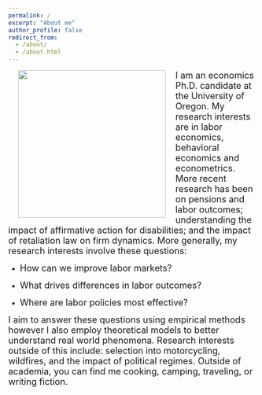 ```yaml
---
permalink: /
excerpt: "About me"
author_profile: false
redirect_from: 
  - /about/
  - /about.html
---
```


<img style="float: left; margin: 0px 20px" src="./images/grad-photo-final.jpg" width="300">

<font size="4"> 
I am an economics Ph.D. candidate at the University of Oregon. My research interests are in labor economics, behavioral economics and econometrics. More recent research has been on pensions and labor outcomes; understanding the impact of affirmative action for disabilities; and the impact of retaliation law on firm dynamics. 
</font> 

<font size="4"> 
More generally, my research interests involve these questions:
</font> 

  - <font size="4"> How can we improve labor markets? </font> 

  - <font size="4"> What drives differences in labor outcomes? </font> 

  - <font size="4"> Where are labor policies most effective? </font> 

<font size="4">
I aim to answer these questions using empirical methods however I also employ theoretical models to better understand real world phenomena.
</font> 

<font size="4">
Research interests outside of this include: selection into motorcycling, wildfires, and the impact of political regimes.
</font> 

<font size="4">
Outside of academia, you can find me cooking, camping, traveling, or writing fiction.
</font> 

